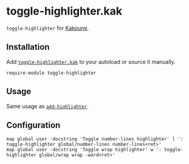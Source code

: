 # toggle-highlighter.kak

`toggle-highlighter` for [Kakoune].

## Installation

Add [`toggle-highlighter.kak`](rc/toggle-highlighter.kak) to your autoload or source it manually.

``` kak
require-module toggle-highlighter
```

## Usage

Same usage as [`add-highlighter`].

## Configuration

``` kak
map global user -docstring 'Toggle number-lines highlighter' l ': toggle-highlighter global/number-lines number-lines<ret>'
map global user -docstring 'Toggle wrap highlighter' w ': toggle-highlighter global/wrap wrap -word<ret>'
```

[Kakoune]: https://kakoune.org
[`add-highlighter`]: https://github.com/mawww/kakoune/blob/master/doc/pages/highlighters.asciidoc
